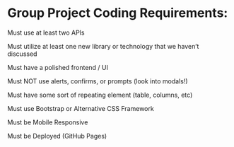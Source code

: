 # Group Project Coding Requirements:

Must use at least two APIs

Must utilize at least one new library or technology that we haven’t discussed

Must have a polished frontend / UI

Must NOT use alerts, confirms, or prompts (look into modals!)

Must have some sort of repeating element (table, columns, etc)

Must use Bootstrap or Alternative CSS Framework

Must be Mobile Responsive

Must be Deployed (GitHub Pages)
